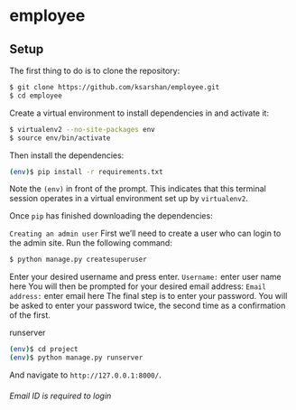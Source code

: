 # employee

## Setup

The first thing to do is to clone the repository:
```sh
$ git clone https://github.com/ksarshan/employee.git
$ cd employee
```

Create a virtual environment to install dependencies in and activate it:

```sh
$ virtualenv2 --no-site-packages env
$ source env/bin/activate
```

Then install the dependencies:

```sh
(env)$ pip install -r requirements.txt
```
Note the `(env)` in front of the prompt. This indicates that this terminal
session operates in a virtual environment set up by `virtualenv2`.


Once `pip` has finished downloading the dependencies:


`Creating an admin user`
First we’ll need to create a user who can login to the admin site. Run the following command:
```sh
$ python manage.py createsuperuser
```
Enter your desired username and press enter.
`Username:` enter user name here
You will then be prompted for your desired email address:
`Email address:` enter email here
The final step is to enter your password. You will be asked to enter your password twice, the second time as a confirmation of the first.



runserver

```sh
(env)$ cd project
(env)$ python manage.py runserver
```
And navigate to `http://127.0.0.1:8000/`.

###### Email ID is required to login
